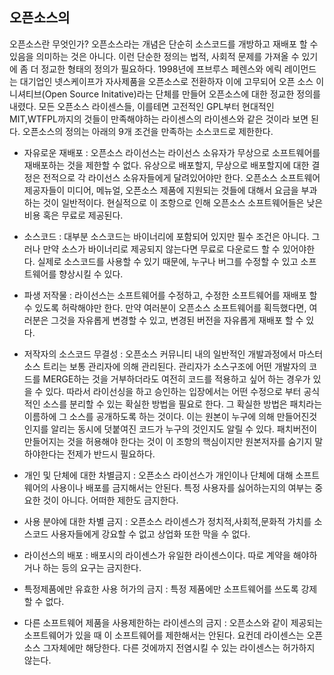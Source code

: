 ## 오픈소스의 

오픈소스란 무엇인가? 오픈소스라는 개념은 단순히 소스코드를 개방하고 재배포 할 수 있음을 의미하는 것은 아니다. 이런 단순한 정의는 법적, 사회적 문제를 가져올 수 있기에 좀 더 정교한 형태의 정의가 필요하다. 1998년에 프브루스 페렌스와 에릭 레이먼드는 대기업인 넷스케이프가 자사제품을 오픈소스로 전환하자 이에 고무되어 오픈 소스 이니셔티브\(Open Source Initative\)라는 단체를 만들어 오픈소스에 대한 정교한 정의를 내렸다. 모든 오픈소스 라이센스들, 이를테면 고전적인 GPL부터 현대적인 MIT,WTFPL까지의 것들이 만족해야하는 라이센스의 라이센스와 같은 것이라 보면 된다. 오픈소스의 정의는 아래의 9개 조건을 만족하는 소스코드로 제한한다.

* 자유로운 재배포 : 오픈소스 라이선스는 라이선스 소유자가 무상으로 소프트웨어를 재배포하는 것을 제한할 수 없다. 유상으로 배포할지, 무상으로 배포할지에 대한 결정은 전적으로 각 라이선스 소유자들에게 달려있어야만 한다. 오픈소스 소프트웨어 제공자들이 미디어, 메뉴얼, 오픈소스 제품에 지원되는 것들에 대해서 요금을 부과하는 것이 일반적이다. 현실적으로 이 조항으로 인해 오픈소스 소프트웨어들은 낮은비용 혹은 무료로 제공된다.

* 소스코드 : 대부분 소스코드는 바이너리에 포함되어 있지만 필수 조건은 아니다. 그러나 만약 소스가 바이너리로 제공되지 않는다면 무료로 다운로드 할 수 있어야한다. 실제로 소스코드를 사용할 수 있기 때문에, 누구나 버그를 수정할 수 있고 소프트웨어를 향상시킬 수 있다.

* 파생 저작물 : 라이선스는 소프트웨어를 수정하고, 수정한 소프트웨어를 재배포 할 수 있도록 허락해야만 한다. 만약 여러분이 오픈소스 소프트웨어를 획득했다면, 여러분은 그것을 자유롭게 변경할 수 있고, 변경된 버전을 자유롭게 재배포 할 수 있다.

* 저작자의 소스코드 무결성 : 오픈소스 커뮤니티 내의 일반적인 개발과정에서 마스터 소스 트리는 보통 관리자에 의해 관리된다. 관리자가 소스구조에 어떤 개발자의 코드를 MERGE하는 것을 거부하더라도 여전히 코드를 적용하고 싶어 하는 경우가 있을 수 있다. 따라서 라이선싱을 하고 승인하는 입장에서는 어떤 수정으로 부터 공식적인 소스를 분리할 수 있는 확실한 방법을 필요로 한다. 그 확실한 방법은 패치라는 이름하에 그 소스를 공개하도록 하는 것이다. 이는 원본이 누구에 의해 만들어진것인지를 알리는 동시에 덧붙여진 코드가 누구의 것인지도 알릴 수 있다. 패치버전이 만들어지는 것을 허용해야 한다는 것이 이 조항의 핵심이지만 원본저자를 숨기지 말하야한다는 전제가 반드시 필요하다.

* 개인 및 단체에 대한 차별금지 : 오픈소스 라이선스가 개인이나 단체에 대해 소프트웨어의 사용이나 배포를 금지해서는 안된다. 특정 사용자를 싫어하는지의 여부는 중요한 것이 아니다. 어떠한 제한도 금지한다.

* 사용 분야에 대한 차별 금지 : 오픈소스 라이센스가 정치적,사회적,문화적 가치를 소스코드 사용자들에게 강요할 수 없고 상업화 또한 막을 수 없다.

* 라이선스의 배포 : 배포시의 라이센스가 유일한 라이센스이다. 따로 계약을 해야하거나 하는 등의 요구는 금지한다.

* 특정제품에만 유효한 사용 허가의 금지 : 특정 제품에만 소프트웨어를 쓰도록 강제할 수 없다.

* 다른 소프트웨어 제품을 사용제한하는 라이센스의 금지 : 오픈소스와 같이 제공되는 소프트웨어가 있을 때 이 소프트웨어를 제한해서는 안된다. 요컨데 라이센스는 오픈소스 그자체에만 해당한다. 다른 것에까지 전염시킬 수 있는 라이센스는 허가하지 않는다.



